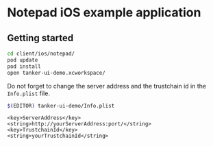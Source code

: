 # Notepad iOS example application

## Getting started

```bash
cd client/ios/notepad/
pod update
pod install
open tanker-ui-demo.xcworkspace/
```

Do not forget to change the server address and the trustchain id in the
`Info.plist` file.

```bash
$(EDITOR) tanker-ui-demo/Info.plist
```
```
<key>ServerAddress</key>
<string>http://yourServerAddress:port/</string>
<key>TrustchainId</key>
<string>yourTrustchainId</string>
```
